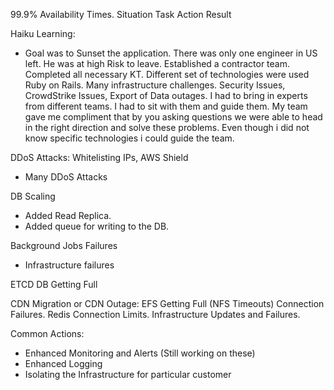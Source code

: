 99.9% Availability Times. 
Situation
Task
Action 
Result 

Haiku Learning: 
- Goal was to Sunset the application. There was only one engineer in US left. He was at high Risk to leave. Established a contractor team. Completed all necessary KT. Different set of technologies were used Ruby on Rails. Many infrastructure challenges. Security Issues, CrowdStrike Issues, Export of Data outages. I had to bring in experts from different teams. I had to sit with them and guide them. My team gave me compliment that by you asking questions we were able to head in the right direction and solve these problems. Even though i did not know specific technologies i could guide the team. 

DDoS Attacks: Whitelisting IPs, AWS Shield 
- Many DDoS Attacks 

DB Scaling
- Added Read Replica. 
- Added queue for writing to the DB. 

Background Jobs Failures 
- Infrastructure failures 

ETCD DB Getting Full 

CDN Migration or CDN Outage:
EFS Getting Full (NFS Timeouts)
Connection Failures. Redis Connection Limits. 
Infrastructure Updates and Failures. 

Common Actions:
- Enhanced Monitoring and Alerts (Still working on these)
- Enhanced Logging 
- Isolating the Infrastructure for particular customer 